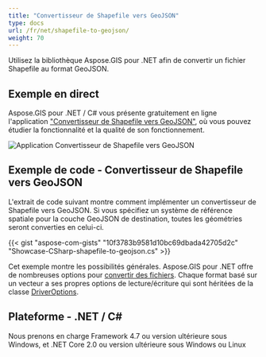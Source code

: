 ```yaml
---
title: "Convertisseur de Shapefile vers GeoJSON"
type: docs
url: /fr/net/shapefile-to-geojson/
weight: 70
---
```


Utilisez la bibliothèque Aspose.GIS pour .NET afin de convertir un fichier Shapefile au format GeoJSON.

## **Exemple en direct**

Aspose.GIS pour .NET / C# vous présente gratuitement en ligne l'application ["Convertisseur de Shapefile vers GeoJSON"](https://products.aspose.app/gis/conversion/shapefile-to-geojson), où vous pouvez étudier la fonctionnalité et la qualité de son fonctionnement.

![Application Convertisseur de Shapefile vers GeoJSON](conversion.png)

## **Exemple de code - Convertisseur de Shapefile vers GeoJSON**

L'extrait de code suivant montre comment implémenter un convertisseur de Shapefile vers GeoJSON. Si vous spécifiez un système de référence spatiale pour la couche GeoJSON de destination, toutes les géométries seront converties en celui-ci. 

{{< gist "aspose-com-gists" "10f3783b9581d10bc69dbada42705d2c" "Showcase-CSharp-shapefile-to-geojson.cs" >}}

Cet exemple montre les possibilités générales. Aspose.GIS pour .NET offre de nombreuses options pour [convertir des fichiers](https://docs.aspose.com/gis/net/vector-layers/). Chaque format basé sur un vecteur a ses propres options de lecture/écriture qui sont héritées de la classe [DriverOptions](https://reference.aspose.com/gis/net/aspose.gis/driveroptions).

## **Plateforme - .NET / C#**

Nous prenons en charge Framework 4.7 ou version ultérieure sous Windows, et .NET Core 2.0 ou version ultérieure sous Windows ou Linux
